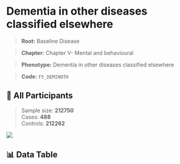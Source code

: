 # Dementia in other diseases classified elsewhere

> **Root:** Baseline Disease  

> **Chapter:** Chapter V- Mental and behavioural  

> **Phenotype:** Dementia in other diseases classified elsewhere  

> **Code:** `F5_DEMINOTH`

## 🧪 All Participants  
> Sample size: **212750**  
> Cases: **488**  
> Controls: **212262**
<img src="/Sensitive/Figures/ALL/Incidence/F5_DEMINOTH.png"/>

## 📊 Data Table
<CsvTableMRF src="/Sensitive/Data/ALL/Incidence/COX_F5_DEMINOTH.csv"/>

